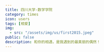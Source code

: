 ```yaml
---
title: 四川大学-数学学院
category: times
icon: users
tags: [相爱]
img:
  - src: "/assets/img/us/first2015.jpeg"
public: false
description: 和你的相遇，是我遇到的最美丽的偶然！
---
```


